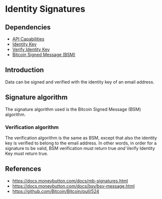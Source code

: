 # Identity Signatures

## Dependencies

* [API Capabilities](./2001-api-capabilities.md)
* [Identity Key](./2003-identity-key.md)
* [Verify Identity Key](./2003-identity-key.md)
* [Bitcoin Signed Message (BSM)](../heartmail-lib/src/bsm.mjs)

## Introduction

Data can be signed and verified with the identity key of an email address.

## Signature algorithm

The signature algorithm used is the Bitcoin Signed Message (BSM) algorithm.

### Verification algorithm

The verification algorithm is the same as BSM, except that also the identity key
is verified to belong to the email address. In other words, in order for a
signature to be valid, BSM verification must return true *and* Verify Identity
Key must return true.

## References
- https://docs.moneybutton.com/docs/mb-signatures.html
- https://docs.moneybutton.com/docs/bsv/bsv-message.html
- https://github.com/Bitcoin/Bitcoin/pull/524
